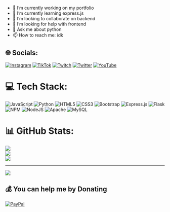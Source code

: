 - 🔭 I’m currently working on my portfolio
- 🌱 I’m currently learning express.js
- 👯 I’m looking to collaborate on backend
- 🤔 I’m looking for help with frontend
- 💬 Ask me about python
- 📫 How to reach me: idk

## 🌐 Socials:
 [![Instagram](https://img.shields.io/badge/Instagram-%23E4405F.svg?logo=Instagram&logoColor=white)](https://instagram.com/pinaytt) [![TikTok](https://img.shields.io/badge/TikTok-%23000000.svg?logo=TikTok&logoColor=white)](https://tiktok.com/@pinayt) [![Twitch](https://img.shields.io/badge/Twitch-%239146FF.svg?logo=Twitch&logoColor=white)](https://twitch.tv/pinayt) [![Twitter](https://img.shields.io/badge/Twitter-%231DA1F2.svg?logo=Twitter&logoColor=white)](https://twitter.com/@PinaYTTT) [![YouTube](https://img.shields.io/badge/YouTube-%23FF0000.svg?logo=YouTube&logoColor=white)](https://youtube.com/c/pinaytpro) 

# 💻 Tech Stack:
![JavaScript](https://img.shields.io/badge/javascript-%23323330.svg?style=for-the-badge&logo=javascript&logoColor=%23F7DF1E) ![Python](https://img.shields.io/badge/python-3670A0?style=for-the-badge&logo=python&logoColor=ffdd54) ![HTML5](https://img.shields.io/badge/html5-%23E34F26.svg?style=for-the-badge&logo=html5&logoColor=white) ![CSS3](https://img.shields.io/badge/css3-%231572B6.svg?style=for-the-badge&logo=css3&logoColor=white) ![Bootstrap](https://img.shields.io/badge/bootstrap-%23563D7C.svg?style=for-the-badge&logo=bootstrap&logoColor=white) ![Express.js](https://img.shields.io/badge/express.js-%23404d59.svg?style=for-the-badge&logo=express&logoColor=%2361DAFB) ![Flask](https://img.shields.io/badge/flask-%23000.svg?style=for-the-badge&logo=flask&logoColor=white) ![NPM](https://img.shields.io/badge/NPM-%23000000.svg?style=for-the-badge&logo=npm&logoColor=white) ![NodeJS](https://img.shields.io/badge/node.js-6DA55F?style=for-the-badge&logo=node.js&logoColor=white) ![Apache](https://img.shields.io/badge/apache-%23D42029.svg?style=for-the-badge&logo=apache&logoColor=white) ![MySQL](https://img.shields.io/badge/mysql-%2300f.svg?style=for-the-badge&logo=mysql&logoColor=white)
# 📊 GitHub Stats:
![](https://github-readme-stats.vercel.app/api?username=PinaYTTT&theme=dark&hide_border=false&include_all_commits=false&count_private=false)<br/>
![](https://github-readme-streak-stats.herokuapp.com/?user=PinaYTTT&theme=dark&hide_border=false)<br/>
![](https://github-readme-stats.vercel.app/api/top-langs/?username=PinaYTTT&theme=dark&hide_border=false&include_all_commits=false&count_private=false&layout=compact)

---
[![](https://visitcount.itsvg.in/api?id=PinaYTTT&icon=0&color=0)](https://visitcount.itsvg.in)

  ## 💰 You can help me by Donating
  [![PayPal](https://img.shields.io/badge/PayPal-00457C?style=for-the-badge&logo=paypal&logoColor=white)](https://paypal.me/Inperiocompa?country.x=AR&locale.x=es_XC) 

  <!-- Proudly created with GPRM ( https://gprm.itsvg.in ) -->
  
